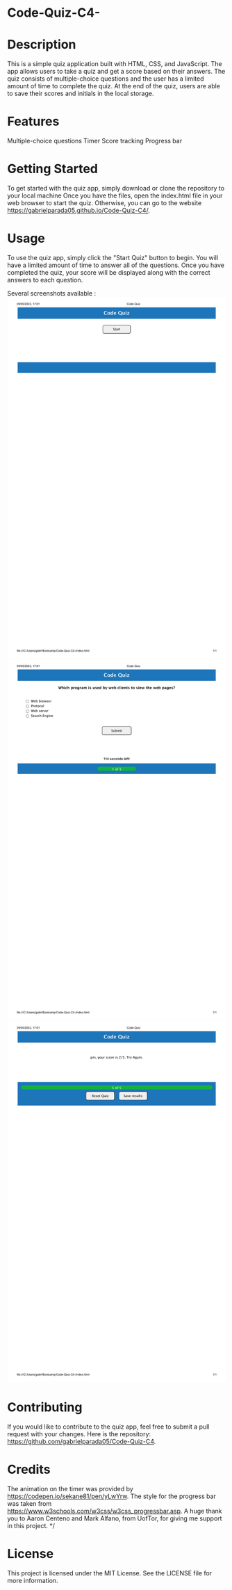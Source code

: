 # Code-Quiz-C4-
# Description
This is a simple quiz application built with HTML, CSS, and JavaScript. The app allows users to take a quiz and get a score based on their answers. The quiz consists of multiple-choice questions and the user has a limited amount of time to complete the quiz. At the end of the quiz, users are able to save their scores and initials in the local storage.

# Features
Multiple-choice questions
Timer
Score tracking
Progress bar

# Getting Started
To get started with the quiz app, simply download or clone the repository to your local machine  Once you have the files, open the  index.html file in your web browser to start the quiz. Otherwise, you can go to the website https://gabrielparada05.github.io/Code-Quiz-C4/.

# Usage
To use the quiz app, simply click the "Start Quiz" button to begin. You will have a limited amount of time to answer all of the questions. Once you have completed the quiz, your score will be displayed along with the correct answers to each question.

Several screenshots available : 
![alt text](/assets/Code%20Quiz1.png)
![alt text](/assets/Code%20Quiz2.png)
![alt text](/assets/Code%20Quiz3.png)

# Contributing
If you would like to contribute to the quiz app, feel free to submit a pull request with your changes. Here is the repository: https://github.com/gabrielparada05/Code-Quiz-C4.

# Credits
The animation on the timer was provided by https://codepen.io/sekane81/pen/yLwYrw. The style for the progress bar was taken from https://www.w3schools.com/w3css/w3css_progressbar.asp. A huge thank you to Aaron Centeno and Mark Alfano, from UofTor, for giving me support in this project. 
*/


# License
This project is licensed under the MIT License. See the LICENSE file for more information.